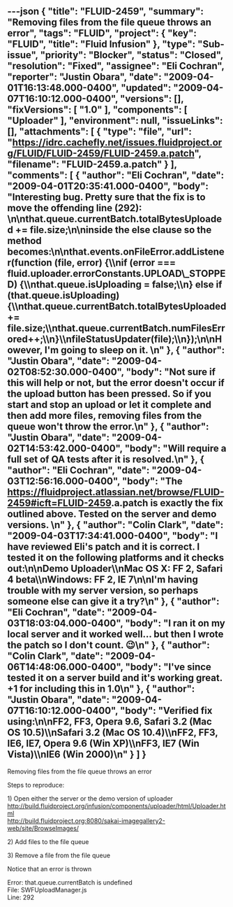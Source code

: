 ---json
{
  "title": "FLUID-2459",
  "summary": "Removing files from the file queue throws an error",
  "tags": "FLUID",
  "project": {
    "key": "FLUID",
    "title": "Fluid Infusion"
  },
  "type": "Sub-issue",
  "priority": "Blocker",
  "status": "Closed",
  "resolution": "Fixed",
  "assignee": "Eli Cochran",
  "reporter": "Justin Obara",
  "date": "2009-04-01T16:13:48.000-0400",
  "updated": "2009-04-07T16:10:12.000-0400",
  "versions": [],
  "fixVersions": [
    "1.0"
  ],
  "components": [
    "Uploader"
  ],
  "environment": null,
  "issueLinks": [],
  "attachments": [
    {
      "type": "file",
      "url": "https://idrc.cachefly.net/issues.fluidproject.org/FLUID/FLUID-2459/FLUID-2459.a.patch",
      "filename": "FLUID-2459.a.patch"
    }
  ],
  "comments": [
    {
      "author": "Eli Cochran",
      "date": "2009-04-01T20:35:41.000-0400",
      "body": "Interesting bug. Pretty sure that the fix is to move the offending line (292):&#x20;\n\nthat.queue.currentBatch.totalBytesUploaded += file.size;\n\ninside the else clause so the method becomes:\n\nthat.events.onFileError.addListener(function (file, error) {\\\nif (error === fluid.uploader.errorConstants.UPLOAD\\_STOPPED) {\\\nthat.queue.isUploading = false;\\\n} else if (that.queue.isUploading) {\\\nthat.queue.currentBatch.totalBytesUploaded += file.size;\\\nthat.queue.currentBatch.numFilesErrored++;\\\n}\\\nfileStatusUpdater(file);\\\n});\n\nHowever, I'm going to sleep on it.&#x20;\n"
    },
    {
      "author": "Justin Obara",
      "date": "2009-04-02T08:52:30.000-0400",
      "body": "Not sure if this will help or not, but the error doesn't occur if the upload button has been pressed. So if you start and stop an upload or let it complete and then add more files, removing files from the queue won't throw the error.\n"
    },
    {
      "author": "Justin Obara",
      "date": "2009-04-02T14:53:42.000-0400",
      "body": "Will require a full set of QA tests after it is resolved.\n"
    },
    {
      "author": "Eli Cochran",
      "date": "2009-04-03T12:56:16.000-0400",
      "body": "The <https://fluidproject.atlassian.net/browse/FLUID-2459#icft=FLUID-2459>.a.patch is exactly the fix outlined above. Tested on the server and demo versions.&#x20;\n"
    },
    {
      "author": "Colin Clark",
      "date": "2009-04-03T17:34:41.000-0400",
      "body": "I have reviewed Eli's patch and it is correct. I tested it on the following platforms and it checks out:\n\nDemo Uploader\\\nMac OS X: FF 2, Safari 4 beta\\\nWindows: FF 2, IE 7\n\nI'm having trouble with my server version, so perhaps someone else can give it a try?\n"
    },
    {
      "author": "Eli Cochran",
      "date": "2009-04-03T18:03:04.000-0400",
      "body": "I ran it on my local server and it worked well... but then I wrote the patch so I don't count. 😉\n"
    },
    {
      "author": "Colin Clark",
      "date": "2009-04-06T14:48:06.000-0400",
      "body": "I've since tested it on a server build and it's working great. +1 for including this in 1.0\n"
    },
    {
      "author": "Justin Obara",
      "date": "2009-04-07T16:10:12.000-0400",
      "body": "Verified fix using:\n\nFF2, FF3, Opera 9.6, Safari 3.2 (Mac OS 10.5)\\\nSafari 3.2 (Mac OS 10.4)\\\nFF2, FF3, IE6, IE7, Opera 9.6 (Win XP)\\\nFF3, IE7 (Win Vista)\\\nIE6 (Win 2000)\n"
    }
  ]
}
---
Removing files from the file queue throws an error

Steps to reproduce:

1\) Open either the server or the demo version of uploader\
<http://build.fluidproject.org/infusion/components/uploader/html/Uploader.html>\
<http://build.fluidproject.org:8080/sakai-imagegallery2-web/site/BrowseImages/>

2\) Add files to the file queue

3\) Remove a file from the file queue

Notice that an error is thrown

Error: that.queue.currentBatch is undefined\
File: SWFUploadManager.js\
Line: 292

        